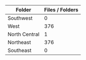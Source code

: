 | Folder        |   Files / Folders |
|---------------|-------------------|
| Southwest     |                 0 |
| West          |               376 |
| North Central |                 1 |
| Northeast     |               376 |
| Southeast     |                 0 |